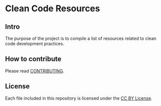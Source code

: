 # Clean Code Resources

## Intro

The purpose of the project is to compile a list of resources related to clean code development practices.

## How to contribute

Please read [CONTRIBUTING](/CONTRIBUTING.md). 

## License

Each file included in this repository is licensed under the [CC BY License](/LICENSE).